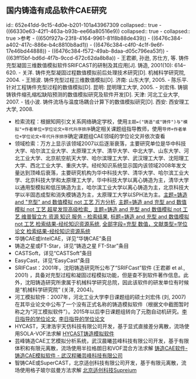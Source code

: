 ## 国内铸造有成品软件CAE研究
id:: 652e41dd-9c15-4d0e-b201-101a43967309
collapsed:: true
	- ((66330e63-42f1-463a-b93b-ee66a80516e9))
	  collapsed:: true
		- collapsed:: true
		  >参考
			- ((650f927a-23f8-4164-9961-81f8b88de439))
			- ((6476c384-a402-417c-886e-b4c8810b8ad1))
			- ((6476c384-c4f0-4c1f-9e6f-17e46bd44888))
			- ((6476c384-f572-49ab-8daa-d05c796ea53f))
			- ((63ff15bf-bd6d-4f7b-9ccd-672c62da8b8a))
			- 王君卿, 孙逊, 苏仕方, 等. 铸件充型凝固三维数值模拟软件SRIFCAST的研制及其应用[J]. 铸造, 2001(10): 614–620.
			- 关洋. 铸件充型凝固过程数值模拟前后处理技术研究[D]. 机械科学研究院, 2004.
			- 王旭波. 铸件充型过程三维数值模拟[D]. 济南: 山东大学, 2005.
			- 陈乐平. 针对工程铸件充型过程的数值模拟[D]. 昆明: 昆明理工大学, 2005.
			- 刘宏伟. 铸钢铸铁件缩孔缩松缺陷预测的数值模拟研究及软件开发[D]. 天津: 河北工业大学, 2007.
			- 钱小波. 铸件流场与温度场耦合计算下的数值模拟研究[D]. 西安: 西安理工大学, 2008.
- 检索流程：根据知网引文关系网络确定学校，使用`主题=("铸造"或"铸件")与"模拟"+作者单位+学位论文+年代升序排序`确定相关课题组指导教师，使用`导师+作者单位+学位论文+年代升序排序`确定课题组CAE领域的学位论文并依次查看
- 领域检索：万方上显示该领域2007以后逐渐衰落，主要研究单位是华中科技大学、哈尔滨工业大学、太原理工大学、清华大学、中北大学、山东大学、河北工业大学、北京航空航天大学、哈尔滨理工大学、武汉理工大学、沈阳理工大学、西北工业大学、重庆大学。经纶知识系统显示国内该领域2008年发文量达到顶峰后衰落，主要研究机构为华中科技大学、清华大学、哈尔滨工业大学、北京科技大学和太原理工大学，华中科技大学以离心铸造为主，清华大学以通用型模拟和低压铸造为主，哈尔滨工业大学以离心铸造为主，北京科技大学以半固态成型和消失模铸造为主，太原理工大学以SPH法为主。[主题=铸造 and "充型" and 数值模拟 not 工艺 万方分析](https://fx.wanfangdata.com.cn/resultanalysis/paper?q=%E4%B8%BB%E9%A2%98%3A%28%E9%93%B8%E9%80%A0%20and%20%22%E5%85%85%E5%9E%8B%22%20and%20%E6%95%B0%E5%80%BC%E6%A8%A1%E6%8B%9F%20not%20%E5%B7%A5%E8%89%BA%29&facet=%5B%7B%22TypeAll%22%3A%7B%22desc%22%3A%22%22,%22label%22%3A%22%22,%22number%22%3A0,%22title%22%3A%22%E8%B5%84%E6%BA%90%E7%B1%BB%E5%9E%8B%22,%22value%22%3A%22Thesis%22%7D%7D%5D&Allresults=61), [主题=铸造 and 充型 and 数值模拟 not 工艺 超星发现高级检索_](http://fx.tyust.superlib.net/s?strchannel=3%2C5&adv=%28%28Su%3D%27充型%27*%27数值模拟%27%29+AND+%28Su%3D%27铸造%27-%27工艺%27%29%29AND%281970%3CY%3C2024%29&aorp=a&size=15&isort=2&x=402_84&version=v2), [主题=铸造 and 充型 and 数值模拟 not 工艺 维普智立方 资源 知识 服务 - 检索结果](http://zlf.cqvip.com/zk/search.aspx?from=index&key=M%3D%5B%E9%93%B8%E9%80%A0%5D%5B*%5DM%3D%5B%E5%85%85%E5%9E%8B%5D%5B*%5DM%3D%5B%E6%95%B0%E5%80%BC%E6%A8%A1%E6%8B%9F%5D%5B-%5DM%3D%5B%E5%B7%A5%E8%89%BA%5D%5B*%5D(LT%3D2)), [标题=铸造 and 充型 and 数值模拟 not 工艺 检索结果-经纶知识资源系统](http://k.vipslib.com/asset/search?from=index&key=VCUzRCVFOSU5MyVCOCVFOSU4MCVBMCU1QiolNURUJTNEJUU1JTg1JTg1JUU1JTlFJThCJTVCKiU1RFQlM0QlRTYlOTUlQjAlRTUlODAlQkMlRTYlQTglQTElRTYlOEIlOUYlNUItJTVEVCUzRCVFNSVCNyVBNSVFOCU4OSVCQQ==&so=3&page=1), [全部字段=充型 数值，文献类型=学位论文 检索结果-经纶知识资源系统](http://k.vipslib.com/asset/search?key=VSUzRCVFNSU4NSU4NSVFNSU5RSU4QiUyMCVFNiU5NSVCMCVFNSU4MCVCQyU1QiolNURUWSUzRDQ=&cf=&skey=NF9VXyUyNUU1JTI1ODUlMjU4NSUyNUU1JTI1OUUlMjU4QiUyNTIwJTI1RTYlMjU5NSUyNUIwJTI1RTUlMjU4MCUyNUJD&so=3&page=2&pageSize=10)
- 华铸CAE或IntelCAE，详见“华铸CAE”条目
- 铸造之星或FT-Star，详见“铸造之星 FT-Star”条目
- CASTSoft，详见“CASTSoft”条目
- EasyCast，详见“EasyCast”条目
- SRIFCast：2001年，沈阳铸造研究所公布了“SRIFCast”软件 (王君卿 et al., 2001) ，具备对充型过程和凝固过程模拟功能，但是查不到软件著作信息。此外，沈阳铸造研究所隶属于机械科学研究总院，因此该软件的研发单位有时候是“机械科学研究院” (关洋, 2004)。
- 河工模拟软件：2007年，河北工业大学李日课题组的硕士刘宏伟 (刘, 2007) 在其毕业论文中公布了一个没有正式名称的铸造模拟软件（根据文中截图暂时称之为“河工模拟软件”）。2015年以后李日课题组转向了元胞自动机研究。[李日指导的学位论文](http://fx.tyust.superlib.net/s?sw=tutor%28%E6%9D%8E%E6%97%A5%29+authorcompy%28%E6%B2%B3%E5%8C%97%E5%B7%A5%E4%B8%9A%E5%A4%A7%E5%AD%A6%29&size=15&isort=2&x=402_84&version=v2), [李日指导的学位论文](https://www.zhizhen.com/s?strchannel=3%2C5&adv=DT%28%28F%3D%22%E6%9D%8E%E6%97%A5%22%29+AND+%28O%3D%27%E6%B2%B3%E5%8C%97%E5%B7%A5%E4%B8%9A%E5%A4%A7%E5%AD%A6%27%29%29&aorp=a&size=15&isort=2&x=0_445)
- HYCAST，天津浩宇天仿科技有限公司开发，基于显式直接差分离散，流场使用SOLA-VOF法求解 [HYCAST铸造模拟软件](http://www.hysim.com/index.php?case=archive&act=show&aid=321)
- 芸峰铸造CAE工艺模拟分析系统，武汉晨曦芸峰科技有限公司开发，基于有限体积和有限元离散，流场使用半拉格朗日和VOF混合方法求解 [铸造CAE软件-铸造CAE模拟软件 - 武汉程曦芸峰科技有限公司](http://cxyftech.com/pro.aspx?id=1)
- 智铸CAE或SuperCAST，北京适创科技有限公司开发，基于有限元离散，流场使用格子玻尔兹曼方法求解 [北京适创科技Supreium](https://www.supreium.com/product/cae)